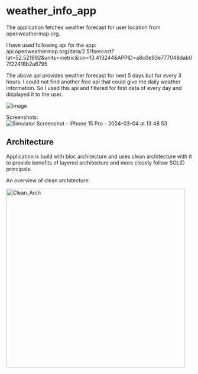 # weather_info_app

The application fetches weather forecast for user location from openweathermap.org.

I have used following api for the app:
api.openweathermap.org/data/2.5/forecast?lat=52.521992&units=metric&lon=13.413244&APPID=a8c0e93e777048dab07f22418b2a6795

The above api provides weather forecast for next 5 days but for every 3 hours. I could not find another free api that could give me daily weather information.
So I used this api and filtered for first data of every day and displayed it to the user.


![image](https://user-images.githubusercontent.com/16319829/81180309-2b51f000-8fee-11ea-8a78-ddfe8c3412a7.png)

Screenshots:![Simulator Screenshot - iPhone 15 Pro - 2024-03-04 at 13 48 53](https://github.com/dearestpankaj/weatherInfo/assets/987922/b23985f6-cda2-49e6-aa08-ad374a6bbabc)




## Architecture

Application is build with bloc architecture and uses clean architecture with it to provide benefits of layered architecture and more closely follow SOLID principals.

An overview of clean architecture:

<img width="484" alt="Clean_Arch" src="https://github.com/dearestpankaj/weatherInfo/assets/987922/d340138e-bea2-4eb1-b32b-ad94ea3a3b4f">
